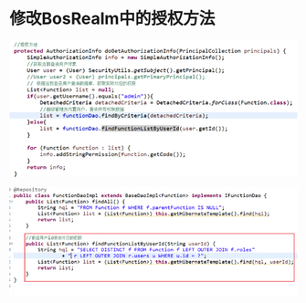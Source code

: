 # 修改BosRealm中的授权方法

![](../../../.gitbook/assets/image%20%2837%29.png)

![](../../../.gitbook/assets/image%20%28147%29.png)

